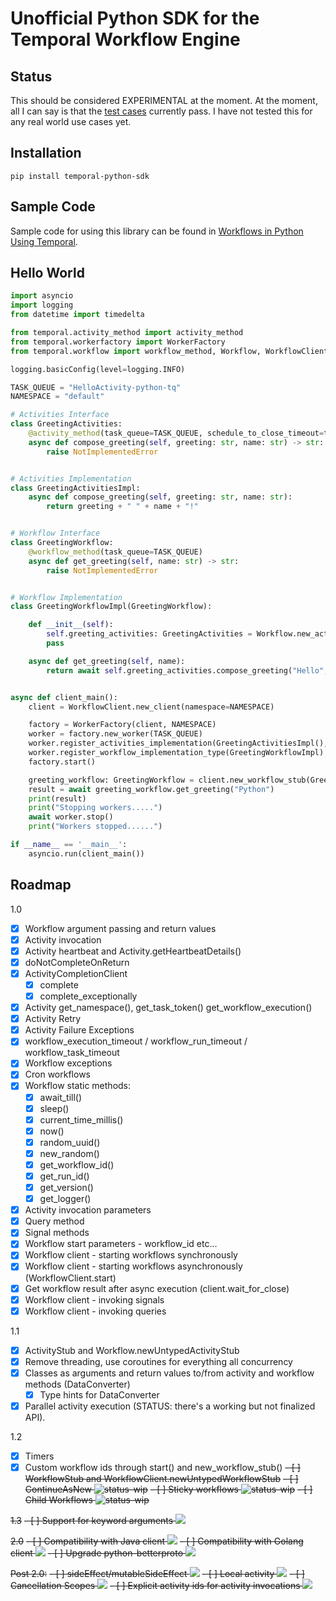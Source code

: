 # Unofficial Python SDK for the Temporal Workflow Engine

## Status

This should be considered EXPERIMENTAL at the moment. At the moment, all I can say is that the [test cases](https://gist.github.com/firdaus/4ec442f2c626122ad0c8d379a7ffd8bc) currently pass. I have not tested this for any real world use cases yet. 

## Installation

```
pip install temporal-python-sdk
```
## Sample Code

Sample code for using this library can be found in [Workflows in Python Using Temporal](https://onepointzero.app/workflows-in-python-using-temporal/).

## Hello World

```python
import asyncio
import logging
from datetime import timedelta

from temporal.activity_method import activity_method
from temporal.workerfactory import WorkerFactory
from temporal.workflow import workflow_method, Workflow, WorkflowClient

logging.basicConfig(level=logging.INFO)

TASK_QUEUE = "HelloActivity-python-tq"
NAMESPACE = "default"

# Activities Interface
class GreetingActivities:
    @activity_method(task_queue=TASK_QUEUE, schedule_to_close_timeout=timedelta(seconds=1000))
    async def compose_greeting(self, greeting: str, name: str) -> str:
        raise NotImplementedError


# Activities Implementation
class GreetingActivitiesImpl:
    async def compose_greeting(self, greeting: str, name: str):
        return greeting + " " + name + "!"


# Workflow Interface
class GreetingWorkflow:
    @workflow_method(task_queue=TASK_QUEUE)
    async def get_greeting(self, name: str) -> str:
        raise NotImplementedError


# Workflow Implementation
class GreetingWorkflowImpl(GreetingWorkflow):

    def __init__(self):
        self.greeting_activities: GreetingActivities = Workflow.new_activity_stub(GreetingActivities)
        pass

    async def get_greeting(self, name):
        return await self.greeting_activities.compose_greeting("Hello", name)


async def client_main():
    client = WorkflowClient.new_client(namespace=NAMESPACE)

    factory = WorkerFactory(client, NAMESPACE)
    worker = factory.new_worker(TASK_QUEUE)
    worker.register_activities_implementation(GreetingActivitiesImpl(), "GreetingActivities")
    worker.register_workflow_implementation_type(GreetingWorkflowImpl)
    factory.start()

    greeting_workflow: GreetingWorkflow = client.new_workflow_stub(GreetingWorkflow)
    result = await greeting_workflow.get_greeting("Python")
    print(result)
    print("Stopping workers.....")
    await worker.stop()
    print("Workers stopped......")

if __name__ == '__main__':
    asyncio.run(client_main())
```

## Roadmap 

1.0
- [x]  Workflow argument passing and return values
- [x]  Activity invocation
- [x]  Activity heartbeat and Activity.getHeartbeatDetails()
- [x]  doNotCompleteOnReturn
- [x]  ActivityCompletionClient
    - [x]  complete
    - [x]  complete_exceptionally
- [x]  Activity get_namespace(), get_task_token() get_workflow_execution()
- [x]  Activity Retry
- [x]  Activity Failure Exceptions
- [x] workflow_execution_timeout / workflow_run_timeout / workflow_task_timeout
- [x] Workflow exceptions
- [x]  Cron workflows
- [x]  Workflow static methods:
    - [x]  await_till()
    - [x]  sleep()
    - [x]  current_time_millis()
    - [x]  now()
    - [x]  random_uuid()
    - [x]  new_random()
    - [x]  get_workflow_id()
    - [x]  get_run_id()
    - [x]  get_version()
    - [x]  get_logger()
- [x]  Activity invocation parameters
- [x]  Query method
- [x]  Signal methods
- [x]  Workflow start parameters - workflow_id etc...
- [x]  Workflow client - starting workflows synchronously
- [x]  Workflow client - starting workflows asynchronously (WorkflowClient.start)
- [x]  Get workflow result after async execution (client.wait_for_close)
- [x]  Workflow client - invoking signals
- [x]  Workflow client - invoking queries

1.1
- [x] ActivityStub and Workflow.newUntypedActivityStub
- [x] Remove threading, use coroutines for everything all concurrency
- [x] Classes as arguments and return values to/from activity and workflow methods (DataConverter)
    - [x] Type hints for DataConverter
- [x] Parallel activity execution (STATUS: there's a working but not finalized API).

1.2
- [x] Timers
- [x] Custom workflow ids through start() and new_workflow_stub()
~~- [ ] WorkflowStub and WorkflowClient.newUntypedWorkflowStub~~
~~- [ ] ContinueAsNew ![status-wip](https://img.shields.io/badge/status-work_in_progress-lightgrey.svg)~~
~~- [ ] Sticky workflows ![status-wip](https://img.shields.io/badge/status-work_in_progress-lightgrey.svg)~~
~~- [ ] Child Workflows ![status-wip](https://img.shields.io/badge/status-work_in_progress-lightgrey.svg)~~

~~1.3~~
~~- [ ] Support for keyword arguments ![](https://img.shields.io/badge/PRs-welcome-informational)~~

~~2.0~~
~~- [ ] Compatibility with Java client ![](https://img.shields.io/badge/PRs-welcome-informational)~~
~~- [ ] Compatibility with Golang client ![](https://img.shields.io/badge/PRs-welcome-informational)~~
~~- [ ] Upgrade python-betterproto ![](https://img.shields.io/badge/PRs-welcome-informational)~~

~~Post 2.0:~~
~~- [ ] sideEffect/mutableSideEffect ![](https://img.shields.io/badge/PRs-welcome-informational)~~
~~- [ ] Local activity ![](https://img.shields.io/badge/PRs-welcome-informational)~~
~~- [ ] Cancellation Scopes ![](https://img.shields.io/badge/PRs-welcome-informational)~~
~~- [ ] Explicit activity ids for activity invocations ![](https://img.shields.io/badge/PRs-welcome-informational)~~
